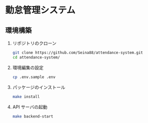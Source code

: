 # 勤怠管理システム

## 環境構築

1. リポジトリのクローン

   ```sh
   git clone https://github.com/Seina88/attendance-system.git
   cd attendance-system/
   ```

2. 環境編集の設定

   ```sh
   cp .env.sample .env
   ```

3. パッケージのインストール

   ```sh
   make install
   ```

4. API サーバの起動

   ```sh
   make backend-start
   ```
